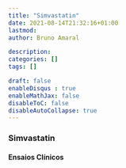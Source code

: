 ```yaml
---
title: "Simvastatin"
date: 2021-08-14T21:32:16+01:00
lastmod: 
author: Bruno Amaral

description: 
categories: []
tags: []

draft: false
enableDisqus : true
enableMathJax: false
disableToC: false
disableAutoCollapse: true
---
```


<h3 id="Simvastatin">Simvastatin</h3>
<ol class="articles Simvastatin"></ol>
<h4>Ensaios Clínicos</h4>
<ol class="trials Simvastatin"></ol>